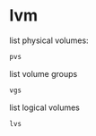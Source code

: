 # lvm

list physical volumes:
```bash
pvs
```

list volume groups
```bash
vgs
```

list logical volumes
```bash
lvs
```
